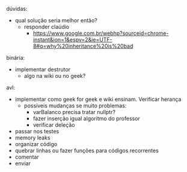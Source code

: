 dúvidas:
- qual solução seria melhor então?
    - responder claúdio
        - https://www.google.com.br/webhp?sourceid=chrome-instant&ion=1&espv=2&ie=UTF-8#q=why%20inheritance%20is%20bad

binária:
- implementar destrutor
    - algo na wiki ou no geek?

avl:
- implementar como geek for geek e wiki ensinam. Verificar herança
    - possíveis mudanças se muito problemas:
        - varBalanco precisa tratar nullptr?
        - fazer inserção igual algoritmo do professor
        - verificar deleção
- passar nos testes
- memory leaks
- organizar código
- quebrar linhas ou fazer funções para códigos recorrentes
- comentar
- enviar
